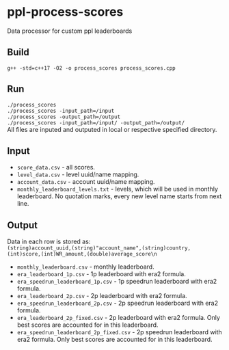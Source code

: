 # ppl-process-scores
Data processor for custom ppl leaderboards
## Build
`g++ -std=c++17 -O2 -o process_scores process_scores.cpp`
## Run
`./process_scores`  
`./process_scores -input_path=/input`  
`./process_scores -output_path=/output`  
`./process_scores -input_path=/input/ -output_path=/output/`  
All files are inputed and outputed in local or respective specified directory.
## Input
* `score_data.csv` - all scores.
* `level_data.csv` - level uuid/name mapping.
* `account_data.csv` - account uuid/name mapping.
* `monthly_leaderboard_levels.txt` - levels, which will be used in monthly leaderboard. No quotation marks, every new level name starts from next line.
## Output
Data in each row is stored as:  
`(string)account_uuid,(string)"account_name",(string)country,(int)score,(int)WR_amount,(double)average_score\n`  
* `monthly_leaderboard.csv` - monthly leaderboard.
* `era_leaderboard_1p.csv` - 1p leaderboard with era2 formula.
* `era_speedrun_leaderboard_1p.csv` - 1p speedrun leaderboard with era2 formula.
* `era_leaderboard_2p.csv` - 2p leaderboard with era2 formula.
* `era_speedrun_leaderboard_2p.csv` - 2p speedrun leaderboard with era2 formula.
* `era_leaderboard_2p_fixed.csv` - 2p leaderboard with era2 formula. Only best scores are accounted for in this leaderboard.
* `era_speedrun_leaderboard_2p_fixed.csv` - 2p speedrun leaderboard with era2 formula. Only best scores are accounted for in this leaderboard.
